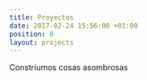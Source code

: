 ```yaml
---
title: Proyectos
date: 2017-02-24 15:56:00 +01:00
position: 0
layout: projects
---
```


Constriumos cosas asombrosas
